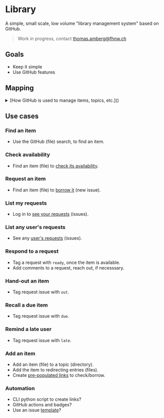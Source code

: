 # Library
A simple, small scale, low volume "library management system" based on GitHub.

> Work in progress, contact thomas.amberg@fhnw.ch

## Goals
- Keep it simple
- Use GitHub features

## Mapping
<details>
<summary>[How GitHub is used to manage items, topics, etc.]()</summary>

### Item
- A thing to be borrowed by users and lent by admins, respectively — a file in this GitHub repository.

### Topic
- To group items — a hierarchical directory, or a file with links to redirect, in this GitHub repository.

### Search
- To find items by group or item name — a GitHub search for a full or partial directory or file name.

### Request
- To borrow this item for _n_ weeks — a new GitHub issue with the item name, user and timestamp.

### Availability
- To list open requests for this item — the list of open GitHub issues filtered by the item name.

### User
- Who borrows items — a GitHub user with the right to search and read files, open new issues.

### Admin
- Who lends items — a GitHub user with the right to edit, add new files, label and close issues.

### Tag
- For `ready`, `out`, `due`, `late` or `closed` requests — by labeling or closing a GitHub issue.
</details>

## Use cases
### Find an item
- Use the GitHub (file) search, to find an item.

### Check availability
- Find an item (file) to [check its availability]().

### Request an item
- Find an item (file) to [borrow it]() (new issue).

### List my requests
- Log in to [see your requests]() (issues).

### List any user's requests
- See any [user's requests]() (issues).

### Respond to a request
- Tag a request with `ready`, once the item is available.
- Add comments to a request, reach out, if necesssary.

### Hand-out an item
- Tag request issue with `out`.

### Recall a due item
- Tag request issue with `due`.

### Remind a late user
- Tag request issue with `late`.

### Add an item
- Add an item (file) to a topic (directory).
- Add the item to redirecting entries (files).
- Create [pre-populated links](https://stackoverflow.com/questions/34146618/pre-populate-the-github-new-issue-form-using-the-querystring) to check/borrow.

### Automation
- CLI python script to create links?
- GitHub actions and badges?
- Use an issue [template](https://docs.github.com/en/communities/using-templates-to-encourage-useful-issues-and-pull-requests/configuring-issue-templates-for-your-repository)?
